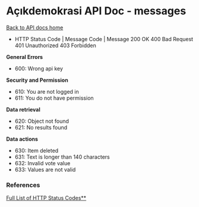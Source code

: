 # Açıkdemokrasi API Doc - messages

[Back to API docs home](Home)

- HTTP Status Code | Message Code | Message
200 OK
400 Bad Request
401 Unauthorized
403 Forbidden

**General Errors**

- 600: Wrong api key

**Security and Permission**

- 610: You are not logged in
- 611: You do not have permission

**Data retrieval**

- 620: Object not found
- 621: No results found

**Data actions**

- 630: Item deleted
- 631: Text is longer than 140 characters
- 632: Invalid vote value
- 633: Values are not valid


### References ###

[Full List of HTTP Status Codes**](https://en.wikipedia.org/wiki/List_of_HTTP_status_codes)
